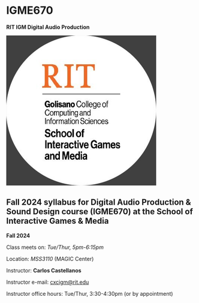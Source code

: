 # IGME670
**RIT IGM Digital Audio Production**

<img src="../img/Ai4R-kdV_400x400.jpg" width="400" height="400" alt="RIT IGM Logo">

## Fall 2024 syllabus for Digital Audio Production & Sound Design course (IGME670) at the School of Interactive Games & Media ##

**Fall 2024**

Class meets on: _Tue/Thur, 5pm-6:15pm_

Location: _MSS3110_ (MAGIC Center)

Instructor: __Carlos Castellanos__

Instructor e-mail: cxcigm@rit.edu

Instructor office hours: Tue/Thur, 3:30-4:30pm (or by appointment)